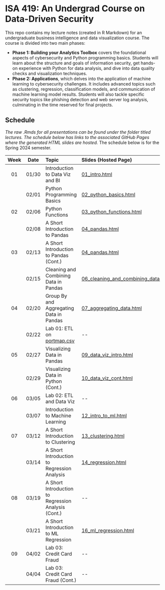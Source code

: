 # ISA 419: An Undergrad Course on Data-Driven Security
This repo contains my lecture notes (created in R Markdown) for an undergraduate business intelligence and data visualization course. The course is divided into two main phases:  
  - **Phase 1: Building your Analytics Toolbox** covers the foundational aspects of cybersecurity and Python programming basics. Students will learn about the structure and goals of information security, get hands-on experience with Python for data analysis, and dive into data quality checks and visualization techniques.  
  - **Phase 2: Applications**, which delves into the application of machine learning to cybersecurity challenges. It includes advanced topics such as clustering, regression, classification models, and communication of machine learning model results. Students will also tackle specific security topics like phishing detection and web server log analysis, culminating in the time reserved for final projects.  


## Schedule

*The raw .Rmds for all presentations can be found under the folder titled lectures. The schedule below has links to the associated GitHub Pages where the generated HTML slides are hosted.* The schedule below is for the Spring 2024 semester. 

| Week          | Date        | Topic                                  | Slides (Hosted Page) | Slides (PDF) | Slides (PPTX)
| :---:        |    :----:   |          :---                           | :---                 | :---         | :--  |
| 01           |    01/30     | Introduction to Data Viz and BI        | [01_intro.html](https://fmegahed.github.io/isa419/spring2024/class01/01_intro.html) | [01_intro.pdf](https://github.com/fmegahed/isa419/raw/main/pdfs/01_intro.pdf) | [01_intro.pptx](https://github.com/fmegahed/isa419/raw/main/ppts/01_intro.pptx) |
|           |    02/01     | Python Programming Basics        | [02_python_basics.html](https://fmegahed.github.io/isa419/spring2024/class02/02_python_basics.html) | [02_python_basics.pdf](https://github.com/fmegahed/isa419/raw/main/pdfs/02_python_basics.pdf) | [02_python_basics.pptx](https://github.com/fmegahed/isa419/raw/main/ppts/02_python_basics.pptx) |
| 02           |    02/06    | Python Functions        | [03_python_functions.html](https://fmegahed.github.io/isa419/spring2024/class03/03_python_functions.html) | [03_python_functions.pdf](https://github.com/fmegahed/isa419/raw/main/pdfs/03_python_functions.pdf) | [03_python_functions.pptx](https://github.com/fmegahed/isa419/raw/main/ppts/03_python_functions.pptx) |
|            |    02/08    | A Short Introduction to Pandas        | [04_pandas.html](https://fmegahed.github.io/isa419/spring2024/class04/04_pandas.html) | [04_pandas.pdf](https://github.com/fmegahed/isa419/raw/main/pdfs/04_pandas.pdf) | [04_pandas.pptx](https://github.com/fmegahed/isa419/raw/main/ppts/04_pandas.pptx) |
|      03      |    02/13    | A Short Introduction to Pandas (Cont.)        | [04_pandas.html](https://fmegahed.github.io/isa419/spring2024/class04/04_pandas.html) | [04_pandas.pdf](https://github.com/fmegahed/isa419/raw/main/pdfs/04_pandas.pdf) | [04_pandas.pptx](https://github.com/fmegahed/isa419/raw/main/ppts/04_pandas.pptx) |
|            |    02/15    | Cleaning and Combining Data in Pandas        | [06_cleaning_and_combining_data.html](https://fmegahed.github.io/isa419/spring2024/class06/06_cleaning_and_combining_data.html) | [06_cleaning_and_combining_data.pdf](https://github.com/fmegahed/isa419/raw/main/pdfs/06_cleaning_and_combining_data.pdf) | [06_cleaning_and_combining_data.pptx](https://github.com/fmegahed/isa419/raw/main/ppts/06_cleaning_and_combining_data.pptx) |
|      04      |    02/20    | Group By and Aggregating Data in Pandas        | [07_aggregating_data.html](https://fmegahed.github.io/isa419/spring2024/class07/07_aggregating_data.html) | [07_aggregating_data.pdf](https://github.com/fmegahed/isa419/raw/main/pdfs/07_aggregating_data.pdf) | [07_aggregating_data.pptx](https://github.com/fmegahed/isa419/raw/main/ppts/07_aggregating_data.pptx) |
|            |    02/22    | Lab 01: ETL on [portmap.csv](https://github.com/fmegahed/isa419/blob/main/data/portmap.csv)  | -- | -- | -- |
|      05      |    02/27    | Visualizing Data in Pandas        | [09_data_viz_intro.html](https://fmegahed.github.io/isa419/spring2024/class09/09_data_viz_intro.html) | [09_data_viz_intro.pdf](https://github.com/fmegahed/isa419/raw/main/pdfs/09_data_viz_intro.pdf) | [09_data_viz_intro.pptx](https://github.com/fmegahed/isa419/raw/main/ppts/09_data_viz_intro.pptx) |
|            |    02/29    | Visualizing Data in Python (Cont.)        | [10_data_viz_cont.html](https://fmegahed.github.io/isa419/spring2024/class10/10_data_viz_cont.html) | [10_data_viz_cont.pdf](https://github.com/fmegahed/isa419/raw/main/pdfs/10_data_viz_cont.pdf) | [10_data_viz_cont.pptx](https://github.com/fmegahed/isa419/raw/main/ppts/10_data_viz_cont.pptx) |
|      06      |    03/05    | Lab 02: ETL and Data Viz        | -- | -- | -- |
|            |    03/07    | Introduction to Machine Learning        | [12_intro_to_ml.html](https://fmegahed.github.io/isa419/spring2024/class12/12_intro_to_ml.html) | [12_intro_to_ml.pdf](https://github.com/fmegahed/isa419/raw/main/pdfs/12_intro_to_ml.pdf) | [12_intro_to_ml.pptx](https://github.com/fmegahed/isa419/raw/main/ppts/12_intro_to_ml.pptx) |
|     07       |    03/12    | A Short Introduction to Clustering       | [13_clustering.html](https://fmegahed.github.io/isa419/spring2024/class13/13_clustering.html) | [13_clustering.pdf](https://github.com/fmegahed/isa419/raw/main/pdfs/13_clustering.pdf) | [13_clustering.pptx](https://github.com/fmegahed/isa419/raw/main/ppts/13_clustering.pptx) |
|            |    03/14    | A Short Introduction to Regression Analysis       | [14_regression.html](https://fmegahed.github.io/isa419/spring2024/class14/14_regression.html) | [14_regression.pdf](https://github.com/fmegahed/isa419/raw/main/pdfs/14_regression.pdf) | [14_regression.pptx](https://github.com/fmegahed/isa419/raw/main/ppts/14_regression.pptx) |
|    08        |    03/19    | A Short Introduction to Regression Analysis (Cont.)      | -- | -- | -- |
|            |    03/21    | A Short Introduction to ML Regression      | [16_ml_regression.html](https://fmegahed.github.io/isa419/spring2024/class16/16_ml_regression.html) | [16_ml_regression.pdf](https://github.com/fmegahed/isa419/raw/main/pdfs/16_ml_regression.pdf) | [16_ml_regression.pptx](https://github.com/fmegahed/isa419/raw/main/ppts/16_ml_regression.pptx) |
|      09     |    04/02    | Lab 03: Credit Card Fraud       | -- | -- | -- |
|           |    04/04    | Lab 03: Credit Card Fraud (Cont.)     | -- | -- | -- |
